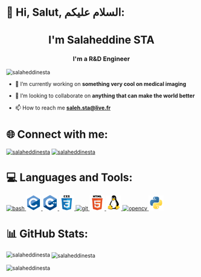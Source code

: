 # 👋 Hi, Salut, السلام عليكم:
<h1 align="center">I'm Salaheddine STA</h1>
<h3 align="center">I'm a R&D Engineer</h3>

<p align="left"> <img src="https://komarev.com/ghpvc/?username=salaheddinesta&label=Profile%20views&color=0e75b6&style=flat" alt="salaheddinesta" /> </p>

- 🔭 I’m currently working on **something very cool on medical imaging**

- 👯 I’m looking to collaborate on **anything that can make the world better**

- 📫 How to reach me **saleh.sta@live.fr**

# 🌐 Connect with me:
<p align="left">
<a href="https://twitter.com/salaheddinesta" target="blank"><img align="center" src="https://raw.githubusercontent.com/rahuldkjain/github-profile-readme-generator/master/src/images/icons/Social/twitter.svg" alt="salaheddinesta" height="30" width="40" /></a>
<a href="https://linkedin.com/in/salaheddinesta" target="blank"><img align="center" src="https://raw.githubusercontent.com/rahuldkjain/github-profile-readme-generator/master/src/images/icons/Social/linked-in-alt.svg" alt="salaheddinesta" height="30" width="40" /></a>
</p>

# 💻 Languages and Tools:
<p align="left"> <a href="https://www.gnu.org/software/bash/" target="_blank" rel="noreferrer"> <img src="https://www.vectorlogo.zone/logos/gnu_bash/gnu_bash-icon.svg" alt="bash" width="40" height="40"/> </a> <a href="https://www.cprogramming.com/" target="_blank" rel="noreferrer"> <img src="https://raw.githubusercontent.com/devicons/devicon/master/icons/c/c-original.svg" alt="c" width="40" height="40"/> </a> <a href="https://www.w3schools.com/cpp/" target="_blank" rel="noreferrer"> <img src="https://raw.githubusercontent.com/devicons/devicon/master/icons/cplusplus/cplusplus-original.svg" alt="cplusplus" width="40" height="40"/> </a> <a href="https://www.w3schools.com/css/" target="_blank" rel="noreferrer"> <img src="https://raw.githubusercontent.com/devicons/devicon/master/icons/css3/css3-original-wordmark.svg" alt="css3" width="40" height="40"/> </a> <a href="https://git-scm.com/" target="_blank" rel="noreferrer"> <img src="https://www.vectorlogo.zone/logos/git-scm/git-scm-icon.svg" alt="git" width="40" height="40"/> </a> <a href="https://www.w3.org/html/" target="_blank" rel="noreferrer"> <img src="https://raw.githubusercontent.com/devicons/devicon/master/icons/html5/html5-original-wordmark.svg" alt="html5" width="40" height="40"/> </a> <a href="https://www.linux.org/" target="_blank" rel="noreferrer"> <img src="https://raw.githubusercontent.com/devicons/devicon/master/icons/linux/linux-original.svg" alt="linux" width="40" height="40"/> </a> <a href="https://opencv.org/" target="_blank" rel="noreferrer"> <img src="https://www.vectorlogo.zone/logos/opencv/opencv-icon.svg" alt="opencv" width="40" height="40"/> </a> <a href="https://www.python.org" target="_blank" rel="noreferrer"> <img src="https://raw.githubusercontent.com/devicons/devicon/master/icons/python/python-original.svg" alt="python" width="40" height="40"/> </a> </p>

# 📊 GitHub Stats:
<p><img align="left" src="https://github-readme-stats.vercel.app/api/top-langs?username=salaheddinesta&show_icons=true&locale=en&layout=compact" alt="salaheddinesta" /></p>

<p>&nbsp;<img align="center" src="https://github-readme-stats.vercel.app/api?username=salaheddinesta&show_icons=true&locale=en" alt="salaheddinesta" /></p>

<p><img align="center" src="https://github-readme-streak-stats.herokuapp.com/?user=salaheddinesta&" alt="salaheddinesta" /></p>
